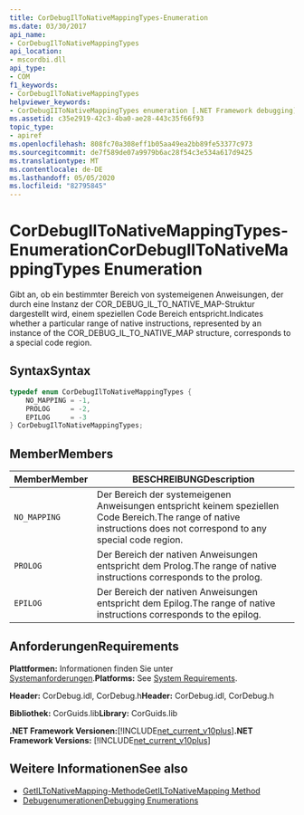 ```yaml
---
title: CorDebugIlToNativeMappingTypes-Enumeration
ms.date: 03/30/2017
api_name:
- CorDebugIlToNativeMappingTypes
api_location:
- mscordbi.dll
api_type:
- COM
f1_keywords:
- CorDebugIlToNativeMappingTypes
helpviewer_keywords:
- CorDebugIIToNativeMappingTypes enumeration [.NET Framework debugging]
ms.assetid: c35e2919-42c3-4ba0-ae28-443c35f66f93
topic_type:
- apiref
ms.openlocfilehash: 808fc70a308eff1b05aa49ea2bb89fe53377c973
ms.sourcegitcommit: de7f589de07a9979b6ac28f54c3e534a617d9425
ms.translationtype: MT
ms.contentlocale: de-DE
ms.lasthandoff: 05/05/2020
ms.locfileid: "82795845"
---
```

# <a name="cordebugiltonativemappingtypes-enumeration"></a><span data-ttu-id="d458d-102">CorDebugIlToNativeMappingTypes-Enumeration</span><span class="sxs-lookup"><span data-stu-id="d458d-102">CorDebugIlToNativeMappingTypes Enumeration</span></span>
<span data-ttu-id="d458d-103">Gibt an, ob ein bestimmter Bereich von systemeigenen Anweisungen, der durch eine Instanz der COR_DEBUG_IL_TO_NATIVE_MAP-Struktur dargestellt wird, einem speziellen Code Bereich entspricht.</span><span class="sxs-lookup"><span data-stu-id="d458d-103">Indicates whether a particular range of native instructions, represented by an instance of the COR_DEBUG_IL_TO_NATIVE_MAP structure, corresponds to a special code region.</span></span>  
  
## <a name="syntax"></a><span data-ttu-id="d458d-104">Syntax</span><span class="sxs-lookup"><span data-stu-id="d458d-104">Syntax</span></span>  
  
```cpp  
typedef enum CorDebugIlToNativeMappingTypes {  
    NO_MAPPING = -1,  
    PROLOG     = -2,  
    EPILOG     = -3  
} CorDebugIlToNativeMappingTypes;  
```  
  
## <a name="members"></a><span data-ttu-id="d458d-105">Member</span><span class="sxs-lookup"><span data-stu-id="d458d-105">Members</span></span>  
  
|<span data-ttu-id="d458d-106">Member</span><span class="sxs-lookup"><span data-stu-id="d458d-106">Member</span></span>|<span data-ttu-id="d458d-107">BESCHREIBUNG</span><span class="sxs-lookup"><span data-stu-id="d458d-107">Description</span></span>|  
|------------|-----------------|  
|`NO_MAPPING`|<span data-ttu-id="d458d-108">Der Bereich der systemeigenen Anweisungen entspricht keinem speziellen Code Bereich.</span><span class="sxs-lookup"><span data-stu-id="d458d-108">The range of native instructions does not correspond to any special code region.</span></span>|  
|`PROLOG`|<span data-ttu-id="d458d-109">Der Bereich der nativen Anweisungen entspricht dem Prolog.</span><span class="sxs-lookup"><span data-stu-id="d458d-109">The range of native instructions corresponds to the prolog.</span></span>|  
|`EPILOG`|<span data-ttu-id="d458d-110">Der Bereich der nativen Anweisungen entspricht dem Epilog.</span><span class="sxs-lookup"><span data-stu-id="d458d-110">The range of native instructions corresponds to the epilog.</span></span>|  
  
## <a name="requirements"></a><span data-ttu-id="d458d-111">Anforderungen</span><span class="sxs-lookup"><span data-stu-id="d458d-111">Requirements</span></span>  
 <span data-ttu-id="d458d-112">**Plattformen:** Informationen finden Sie unter [Systemanforderungen](../../get-started/system-requirements.md).</span><span class="sxs-lookup"><span data-stu-id="d458d-112">**Platforms:** See [System Requirements](../../get-started/system-requirements.md).</span></span>  
  
 <span data-ttu-id="d458d-113">**Header:** CorDebug.idl, CorDebug.h</span><span class="sxs-lookup"><span data-stu-id="d458d-113">**Header:** CorDebug.idl, CorDebug.h</span></span>  
  
 <span data-ttu-id="d458d-114">**Bibliothek:** CorGuids.lib</span><span class="sxs-lookup"><span data-stu-id="d458d-114">**Library:** CorGuids.lib</span></span>  
  
 <span data-ttu-id="d458d-115">**.NET Framework Versionen:**[!INCLUDE[net_current_v10plus](../../../../includes/net-current-v10plus-md.md)]</span><span class="sxs-lookup"><span data-stu-id="d458d-115">**.NET Framework Versions:** [!INCLUDE[net_current_v10plus](../../../../includes/net-current-v10plus-md.md)]</span></span>  
  
## <a name="see-also"></a><span data-ttu-id="d458d-116">Weitere Informationen</span><span class="sxs-lookup"><span data-stu-id="d458d-116">See also</span></span>

- [<span data-ttu-id="d458d-117">GetILToNativeMapping-Methode</span><span class="sxs-lookup"><span data-stu-id="d458d-117">GetILToNativeMapping Method</span></span>](icordebugcode-getiltonativemapping-method.md)
- [<span data-ttu-id="d458d-118">Debugenumerationen</span><span class="sxs-lookup"><span data-stu-id="d458d-118">Debugging Enumerations</span></span>](debugging-enumerations.md)
